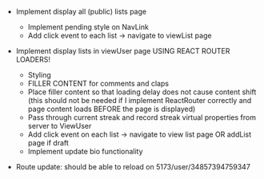 - Implement display all (public) lists page
    - Implement pending style on NavLink
    - Add click event to each list -> navigate to viewList page
    
- Implement display lists in viewUser page USING REACT ROUTER LOADERS!
    - Styling
    - FILLER CONTENT for comments and claps
    - Place filler content so that loading delay does not cause content shift (this should not be needed if I implement ReactRouter correctly and page content loads BEFORE the page is displayed)
    - Pass through current streak and record streak virtual properties from server to ViewUser
    - Add click event on each list -> navigate to view list page OR addList page if draft
    - Implement update bio functionality

- Route update: should be able to reload on 5173/user/34857394759347
